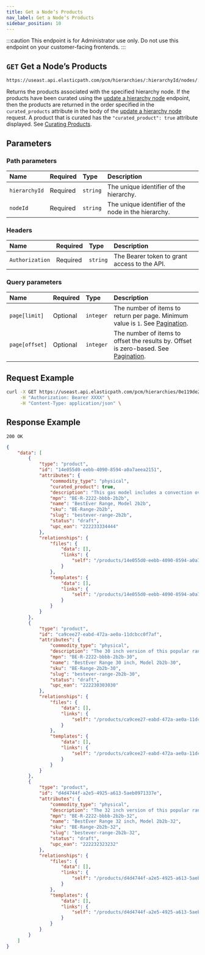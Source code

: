 ```yaml
---
title: Get a Nodeʼs Products
nav_label: Get a Nodeʼs Products
sidebar_position: 10
---
```


:::caution
This endpoint is for Administrator use only. Do not use this endpoint on your customer-facing frontends.
:::

## `GET` Get a Nodeʼs Products

```http
https://useast.api.elasticpath.com/pcm/hierarchies/:hierarchyId/nodes/:nodeId/products
```

Returns the products associated with the specified hierarchy node. If the products have been curated using the [update a hierarchy node](/docs/pxm/products/pxm-products-commerce-manager/curating-products) endpoint, then the products are returned in the order specified in the `curated_products` attribute in the body of the [update a hierarchy node](/docs/pxm/products/pxm-products-commerce-manager/curating-products) request. A product that is curated has the `"curated_product": true` attribute displayed. See [Curating Products](/docs/pxm/products/curating-products).

## Parameters

### Path parameters

| Name | Required | Type | Description |
| :--- | :--- | :--- | :--- |
| `hierarchyId` | Required | `string` | The unique identifier of the hierarchy. |
| `nodeId` | Required | `string` | The unique identifier of the node in the hierarchy. |

### Headers

| Name | Required | Type | Description |
| :--- | :--- | :--- | :--- |
| `Authorization` | Required | `string` | The Bearer token to grant access to the API. |

### Query parameters

| Name | Required | Type | Description |
| :--- | :--- | :--- | :--- |
| `page[limit]` | Optional | `integer` | The number of items to return per page. Minimum value is `1`. See [Pagination](/guides/Getting-Started/pagination). |
| `page[offset]` | Optional | `integer` | The number of items to offset the results by. Offset is zero-based. See [Pagination](/guides/Getting-Started/pagination). |

## Request Example

```bash
curl -X GET https://useast.api.elasticpath.com/pcm/hierarchies/0e119de2-5fb0-4bca-9b84-b3fc6c903007/nodes/de3c3590-4138-4943-b04d-d7b7dc48fa54/products \
     -H "Authorization: Bearer XXXX" \
     -H "Content-Type: application/json" \
```

## Response Example

`200 OK`

```json
{
    "data": [
        {
            "type": "product",
            "id": "14e055d0-eebb-4090-8594-a0a7aeea2151",
            "attributes": {
                "commodity_type": "physical",
                "curated_product": true,
                "description": "This gas model includes a convection oven.",
                "mpn": "BE-R-2222-bbbb-2b2b",
                "name": "BestEver Range, Model 2b2b",
                "sku": "BE-Range-2b2b",
                "slug": "bestever-range-2b2b",
                "status": "draft",
                "upc_ean": "222233334444"
            },
            "relationships": {
                "files": {
                    "data": [],
                    "links": {
                        "self": "/products/14e055d0-eebb-4090-8594-a0a7aeea2151/relationships/files"
                    }
                },
                "templates": {
                    "data": [],
                    "links": {
                        "self": "/products/14e055d0-eebb-4090-8594-a0a7aeea2151/relationships/templates"
                    }
                }
            }
        },
        {
            "type": "product",
            "id": "ca9cee27-eabd-472a-ae0a-11dcbcc0f7af",
            "attributes": {
                "commodity_type": "physical",
                "description": "The 30 inch version of this popular range.",
                "mpn": "BE-R-2222-bbbb-2b2b-30",
                "name": "BestEver Range 30 inch, Model 2b2b-30",
                "sku": "BE-Range-2b2b-30",
                "slug": "bestever-range-2b2b-30",
                "status": "draft",
                "upc_ean": "222230303030"
            },
            "relationships": {
                "files": {
                    "data": [],
                    "links": {
                        "self": "/products/ca9cee27-eabd-472a-ae0a-11dcbcc0f7af/relationships/files"
                    }
                },
                "templates": {
                    "data": [],
                    "links": {
                        "self": "/products/ca9cee27-eabd-472a-ae0a-11dcbcc0f7af/relationships/templates"
                    }
                }
            }
        },
        {
            "type": "product",
            "id": "d4d4744f-a2e5-4925-a613-5aeb0971337e",
            "attributes": {
                "commodity_type": "physical",
                "description": "The 32 inch version of this popular range.",
                "mpn": "BE-R-2222-bbbb-2b2b-32",
                "name": "BestEver Range 32 inch, Model 2b2b-32",
                "sku": "BE-Range-2b2b-32",
                "slug": "bestever-range-2b2b-32",
                "status": "draft",
                "upc_ean": "222232323232"
            },
            "relationships": {
                "files": {
                    "data": [],
                    "links": {
                        "self": "/products/d4d4744f-a2e5-4925-a613-5aeb0971337e/relationships/files"
                    }
                },
                "templates": {
                    "data": [],
                    "links": {
                        "self": "/products/d4d4744f-a2e5-4925-a613-5aeb0971337e/relationships/templates"
                    }
                }
            }
        }
    ]
}
```
